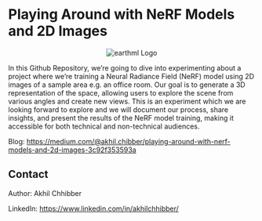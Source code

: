 # Playing Around with NeRF Models and 2D Images
<p align="center">
  <img src="https://github.com/akhilchibber/NeRF/blob/main/NeRF.gif?raw=true" alt="earthml Logo">
</p>

In this Github Repository, we’re going to dive into experimenting about a project where we’re training a Neural Radiance Field (NeRF) model using 2D images of a sample area e.g. an office room. Our goal is to generate a 3D representation of the space, allowing users to explore the scene from various angles and create new views. This is an experiment which we are looking forward to explore and we will document our process, share insights, and present the results of the NeRF model training, making it accessible for both technical and non-technical audiences.

Blog: https://medium.com/@akhil.chibber/playing-around-with-nerf-models-and-2d-images-3c92f353593a

## Contact

Author: Akhil Chhibber

LinkedIn: https://www.linkedin.com/in/akhilchhibber/
